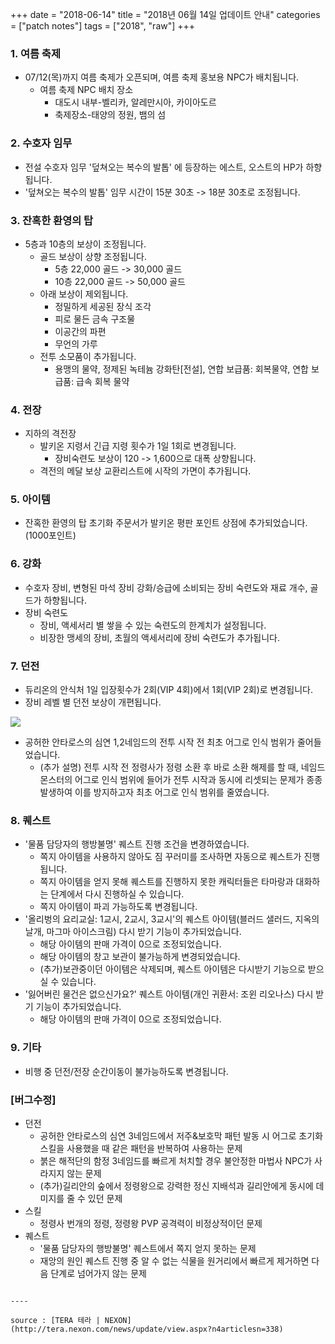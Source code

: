 +++
date = "2018-06-14"
title = "2018년 06월 14일 업데이트 안내"
categories = ["patch notes"]
tags = ["2018", "raw"]
+++

### 1. 여름 축제
- 07/12(목)까지 여름 축제가 오픈되며, 여름 축제 홍보용 NPC가 배치됩니다.
  - 여름 축제 NPC 배치 장소
    - 대도시 내부-벨리카, 알레만시아, 카이아도르
    - 축제장소-태양의 정원, 뱀의 섬

### 2. 수호자 임무
- 전설 수호자 임무 '덮쳐오는 복수의 발톱' 에 등장하는 에스트, 오스트의 HP가 하향됩니다.
- '덮쳐오는 복수의 발톱' 임무 시간이 15분 30초 -> 18분 30초로 조정됩니다.

### 3. 잔혹한 환영의 탑
- 5층과 10층의 보상이 조정됩니다.
  - 골드 보상이 상향 조정됩니다.
    - 5층 22,000 골드 -> 30,000 골드
    - 10층 22,000 골드 -> 50,000 골드
  - 아래 보상이 제외됩니다.
    - 정밀하게 세공된 장식 조각
    - 피로 물든 금속 구조물
    - 이공간의 파편
    - 무언의 가루
  - 전투 소모품이 추가됩니다.
    - 용맹의 물약, 정제된 녹테늄 강화탄[전설], 연합 보급품: 회복물약, 연합 보급품: 급속 회복 물약

### 4. 전장
- 지하의 격전장
  - 발키온 지령서 긴급 지령 횟수가 1일 1회로 변경됩니다.
    - 장비숙련도 보상이 120 -> 1,600으로 대폭 상향됩니다.
  - 격전의 메달 보상 교환리스트에 시작의 가면이 추가됩니다.

### 5. 아이템
  - 잔혹한 환영의 탑 초기화 주문서가 발키온 평판 포인트 상점에 추가되었습니다. (1000포인트)

### 6. 강화
- 수호자 장비, 변형된 마석 장비 강화/승급에 소비되는 장비 숙련도와 재료 개수, 골드가 하향됩니다.
- 장비 숙련도
  - 장비, 액세서리 별 쌓을 수 있는 숙련도의 한계치가 설정됩니다.
  - 비장한 맹세의 장비, 초월의 액세서리에 장비 숙련도가 추가됩니다.

### 7. 던전
- 듀리온의 안식처 1일 입장횟수가 2회(VIP 4회)에서 1회(VIP 2회)로 변경됩니다.
- 장비 레벨 별 던전 보상이 개편됩니다.

![](https://seraphinush-gaming.github.io/mysterium/images/patch-notes/2018-06-14-1.png)

- 공허한 안타로스의 심연 1,2네임드의 전투 시작 전 최초 어그로 인식 범위가 줄어들었습니다.
  - (추가 설명) 전투 시작 전 정령사가 정령 소환 후 바로 소환 해제를 할 때, 네임드 몬스터의 어그로 인식 범위에 들어가 전투 시작과 동시에 리셋되는 문제가 종종 발생하여 이를 방지하고자 최초 어그로 인식 범위를 줄였습니다.

### 8. 퀘스트
- '물품 담당자의 행방불명' 퀘스트 진행 조건을 변경하였습니다.
  - 쪽지 아이템을 사용하지 않아도 짐 꾸러미를 조사하면 자동으로 퀘스트가 진행됩니다.
  - 쪽지 아이템을 얻지 못해 퀘스트를 진행하지 못한 캐릭터들은 타마랑과 대화하는 단계에서 다시 진행하실 수 있습니다.
  - 쪽지 아이템이 파괴 가능하도록 변경됩니다.
- '올리벙의 요리교실: 1교시, 2교시, 3교시'의 퀘스트 아이템(블러드 샐러드, 지옥의 날개, 마그마 아이스크림) 다시 받기 기능이 추가되었습니다.
  - 해당 아이템의 판매 가격이 0으로 조정되었습니다.
  - 해당 아이템의 창고 보관이 불가능하게 변경되었습니다.
  - (추가)보관중이던 아이템은 삭제되며, 퀘스트 아이템은 다시받기 기능으로 받으실 수 있습니다.
- '잃어버린 물건은 없으신가요?' 퀘스트 아이템(개인 귀환서: 조윈 리오나스) 다시 받기 기능이 추가되었습니다.
  - 해당 아이템의 판매 가격이 0으로 조정되었습니다.

### 9. 기타
- 비행 중 던전/전장 순간이동이 불가능하도록 변경됩니다.

### [버그수정]
- 던전
  - 공허한 안타로스의 심연 3네임드에서 저주&보호막 패턴 발동 시 어그로 초기화 스킬을 사용했을 때 같은 패턴을 반복하여 사용하는 문제
  - 붉은 해적단의 함정 3네임드를 빠르게 처치할 경우 불안정한 마법사 NPC가 사라지지 않는 문제
  - (추가)길리안의 숲에서 정령왕으로 강력한 정신 지배석과 길리안에게 동시에 데미지를 줄 수 있던 문제
- 스킬
  - 정령사 번개의 정령, 정령왕 PVP 공격력이 비정상적이던 문제
- 퀘스트
  - '물품 담당자의 행방불명' 퀘스트에서 쪽지 얻지 못하는 문제
  - 재앙의 원인 퀘스트 진행 중 알 수 없는 식물을 원거리에서 빠르게 제거하면 다음 단계로 넘어가지 않는 문제
```

----

source : [TERA 테라 | NEXON](http://tera.nexon.com/news/update/view.aspx?n4articlesn=338)
